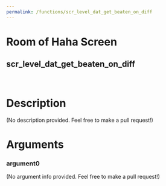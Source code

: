 ```yaml
---
permalink: /functions/scr_level_dat_get_beaten_on_diff
---
```

# Room of Haha Screen  
## scr_level_dat_get_beaten_on_diff  
&nbsp;  
# Description  
(No description provided. Feel free to make a pull request!) 
&nbsp;  
# Arguments
### argument0
(No argument info provided. Feel free to make a pull request!)
&nbsp;  


